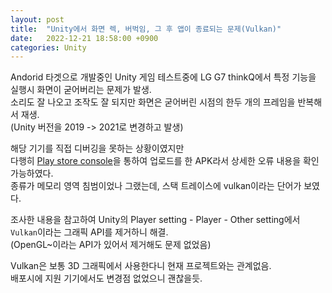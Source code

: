 ```yaml
---
layout: post
title:  "Unity에서 화면 렉, 버벅임, 그 후 앱이 종료되는 문제(Vulkan)"
date:   2022-12-21 18:58:00 +0900
categories: Unity
---
```

Andorid 타겟으로 개발중인 Unity 게임 테스트중에 LG G7 thinkQ에서 특정 기능을 실행시 화면이 굳어버리는 문제가 발생.<br />
소리도 잘 나오고 조작도 잘 되지만 화면은 굳어버린 시점의 한두 개의 프레임을 반복해서 재생.<br />
(Unity 버전을 2019 -> 2021로 변경하고 발생)<br />

해당 기기를 직접 디버깅을 못하는 상황이였지만<br />
다행히 [Play store console][psc]을 통하여 업로드를 한 APK라서 상세한 오류 내용을 확인 가능하였다.<br />
종류가 메모리 영역 침범이었나 그랬는데, 스택 트레이스에 vulkan이라는 단어가 보였다.<br />

조사한 내용을 참고하여 Unity의 Player setting - Player - Other setting에서 `Vulkan`이라는 그래픽 API를 제거하니 해결.<br />
(OpenGL~이라는 API가 있어서 제거해도 문제 없었음)<br />

Vulkan은 보통 3D 그래픽에서 사용한다니 현재 프로젝트와는 관계없음.<br />
배포시에 지원 기기에서도 변경점 없었으니 괜찮을듯.

[psc]: https://play.google.com/console/